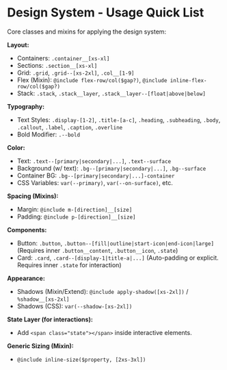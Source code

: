 # Design System - Usage Quick List

Core classes and mixins for applying the design system:

**Layout:**

- Containers: `.container__[xs-xl]`
- Sections: `.section__[xs-xl]`
- Grid: `.grid`, `.grid--[xs-2xl]`, `.col__[1-9]`
- Flex (Mixin): `@include flex-row/col($gap?)`, `@include inline-flex-row/col($gap?)`
- Stack: `.stack`, `.stack__layer`, `.stack__layer--[float|above|below]`

**Typography:**

- Text Styles: `.display-[1-2]`, `.title-[a-c]`, `.heading`, `.subheading`, `.body`, `.callout`, `.label`, `.caption`, `.overline`
- Bold Modifier: `.--bold`

**Color:**

- Text: `.text--[primary|secondary|...]`, `.text--surface`
- Background (w/ text): `.bg--[primary|secondary|...]`, `.bg--surface`
- Container BG: `.bg--[primary|secondary|...]-container`
- CSS Variables: `var(--primary)`, `var(--on-surface)`, etc.

**Spacing (Mixins):**

- Margin: `@include m-[direction]__[size]`
- Padding: `@include p-[direction]__[size]`

**Components:**

- Button: `.button`, `.button--[fill|outline|start-icon|end-icon|large]` (Requires inner `.button__content`, `.button__icon`, `.state`)
- Card: `.card`, `.card--[display-1|title-a|...]` (Auto-padding or explicit. Requires inner `.state` for interaction)

**Appearance:**

- Shadows (Mixin/Extend): `@include apply-shadow([xs-2xl])` / `%shadow__[xs-2xl]`
- Shadows (CSS): `var(--shadow-[xs-2xl])`

**State Layer (for interactions):**

- Add `<span class="state"></span>` inside interactive elements.

**Generic Sizing (Mixin):**

- `@include inline-size($property, [2xs-3xl])`
